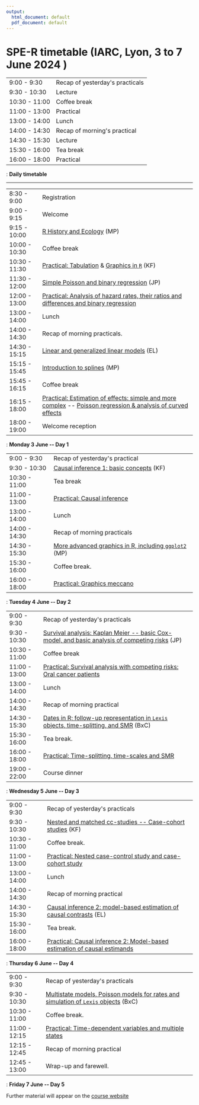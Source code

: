 ```yaml
---
output:
  html_document: default
  pdf_document: default
---
```

# SPE-R timetable (IARC, Lyon, 3 to 7 June 2024 )



|              |                                 |
|--------------|----------------------------------------------------------------------------------------|
| 9:00 -  9:30 | Recap of yesterday's practicals |
| 9:30 - 10:30 | Lecture                         |
|10:30 - 11:00 | Coffee break                    |
|11:00 - 13:00 | Practical                       |
|13:00 - 14:00 | Lunch                           |
|14:00 - 14:30 | Recap of morning's practical    |
|14:30 - 15:30 | Lecture                         |
|15:30 - 16:00 | Tea break                       |
|16:00 - 18:00 | Practical                       |
: **Daily timetable**

------


|              |                                 |
|--------------|----------------------------------------------------------------------------------------|
| 8:30 -  9:00 | Registration |
| 9:00 -  9:15 | Welcome  |
| 9:15 - 10:00 | [R History and Ecology](https://github.com/SPE-R/SPE/blob/gh-spe-material/lectures/R-history-ecology.pdf) (MP)|
|10:00 - 10:30 | Coffee break |
|10:30 - 11:30 | [Practical: Tabulation](https://spe-r.github.io/SPE/SPE-R-2024-practicals/tabulation.html) & [Graphics in `R`](https://spe-r.github.io/SPE/SPE-R-2024-practicals/graphics-in-r.html) (KF)|
|11:30 - 12:00 | [Simple Poisson and binary regression](https://github.com/SPE-R/SPE/blob/gh-spe-material/lectures/SPE-Poisson-Logistic-Regression.pdf) (JP)|
|12:00 - 13:00 | [Practical: Analysis of hazard rates, their ratios and differences and binary regression](https://spe-r.github.io/SPE/SPE-R-2024-practicals/analysis-of-hazard-rates-their-ratios-and-differences-and-binary-regression.html)|
|13:00 - 14:00 | Lunch |
|14:00 - 14:30 | Recap of morning practicals. |
|14:30 - 15:15 | [Linear and generalized linear models](https://github.com/SPE-R/SPE/blob/gh-spe-material/lectures/lm.pdf) (EL)| 
|15:15 - 15:45 | [Introduction to splines](https://github.com/SPE-R/SPE/blob/gh-spe-material/lectures/splines.pdf) (MP)| 
|15:45 - 16:15 | Coffee break |
|16:15 - 18:00 | [Practical:  Estimation of effects: simple and more complex](https://spe-r.github.io/SPE/SPE-R-2024-practicals/estimation-of-effects-simple-and-more-complex.html) -- [Poisson regression & analysis of curved effects](https://spe-r.github.io/SPE/SPE-R-2024-practicals/poisson-regression-analysis-of-curved-effects.html)| 
|18:00 - 19:00 | Welcome reception |
: **Monday 3 June -- Day 1**


|              |                                 |
|--------------|----------------------------------------------------------------------------------------|
|9:00 - 9:30 | Recap of yesterday's practical |
|9:30 - 10:30 | [Causal inference 1: basic concepts](https://github.com/SPE-R/SPE/blob/gh-spe-material/lectures/spe2023-CIlect-kf.pdf) (KF)|
|10:30 - 11:00 | Tea break|
|11:00 - 13:00 | [Practical: Causal inference](https://spe-r.github.io/SPE/SPE-R-2024-practicals/causal-inference.html)|
|13:00 - 14:00 | Lunch |
|14:00 -  14:30 | Recap of morning practicals |
|14:30 - 15:30 | [More advanced graphics in R, including `ggplot2`](https://github.com/SPE-R/SPE/blob/gh-spe-material/lectures/Graphics.pdf) (MP)| 
|15:30 - 16:00 | Coffee break. |
|16:00 - 18:00 | [Practical: Graphics meccano](https://spe-r.github.io/SPE/SPE-R-2024-practicals/graphics-meccano.html) |
: **Tuesday 4 June -- Day 2**
 
|              |                                 |
|--------------|----------------------------------------------------------------------------------------|
| 9:00 -  9:30 | Recap of yesterday's practicals |
| 9:30 - 10:30 | [Survival analysis: Kaplan Meier -- basic Cox-model, and basic analysis of competing risks](https://github.com/SPE-R/SPE/blob/gh-spe-material/lectures/Survival_competing_risk.pdf) (JP)|
|10:30 - 11:00 | Coffee break|
|11:00 - 13:00 | [Practical: Survival analysis with competing risks: Oral cancer patients](https://spe-r.github.io/SPE/SPE-R-2024-practicals/survival-analysis-with-competing-risks-oral-cancer-patients.html)| 
|13:00 - 14:00 | Lunch |
|14:00 - 14:30 | Recap of morning practical |
|14:30 - 15:30 | [Dates in R; follow-up representation in `Lexis` objects, time-splitting,  and SMR](https://github.com/SPE-R/SPE/blob/gh-spe-material/lectures/time-rep.pdf) (BxC)|
|15:30 - 16:00 | Tea break. |
|16:00 - 18:00 | [Practical: Time-splitting, time-scales and SMR](https://spe-r.github.io/SPE/SPE-R-2024-practicals/time-splitting-time-scales-and-smr.html)|
|19:00 - 22:00 | Course dinner |
: **Wednesday 5 June -- Day 3**

|              |                                 |
|--------------|----------------------------------------------------------------------------------------|
| 9:00 -  9:30 | Recap of yesterday's practicals |
| 9:30 - 10:30 | [Nested and matched cc-studies -- Case-cohort studies](https://github.com/SPE-R/SPE/blob/gh-spe-material/lectures/NCC-CC-studies.pdf) (KF)|
|10:30 - 11:00 | Coffee break. |
|11:00 - 13:00 | [Practical: Nested case-control study and case-cohort study](https://spe-r.github.io/SPE/SPE-R-2024-practicals/nested-case-control-study-and-case-cohort-study-risk-factors-of-coronary-heart-disease.html) | 
|13:00 - 14:00 | Lunch |
|14:00 - 14:30 | Recap of morning practical |
|14:30 - 15:30 | [Causal inference 2: model-based estimation of causal contrasts](https://github.com/SPE-R/SPE/blob/gh-spe-material/lectures/causal-two.pdf) (EL)|
|15:30 - 16:00 | Tea break. |
|16:00 - 18:00 | [Practical: Causal inference 2: Model-based estimation of causal estimands](https://spe-r.github.io/SPE/SPE-R-2024-practicals/causal-inference-2-model-based-estimation-of-causal-estimands.html) |
: **Thursday 6 June -- Day 4**

|              |                                 |
|--------------|----------------------------------------------------------------------------------------|
| 9:00 -  9:30 | Recap of yesterday's practicals |
| 9:30 - 10:30 | [Multistate models, Poisson models for rates and simulation of `Lexis` objects](https://github.com/SPE-R/SPE/blob/gh-spe-material/lectures/multistate.pdf) (BxC)|
|10:30 - 11:00 | Coffee break. |
|11:00 - 12:15 | [Practical: Time-dependent variables and multiple states](https://spe-r.github.io/SPE/SPE-R-2024-practicals/time-dependent-variables-and-multiple-states.html)| 
|12:15 - 12:45 | Recap of morning practical |
|12:45 - 13:00 | Wrap-up and farewell.|
: **Friday 7 June -- Day 5**

Further material will appear on the [course website](https://spe-r.github.io/)

